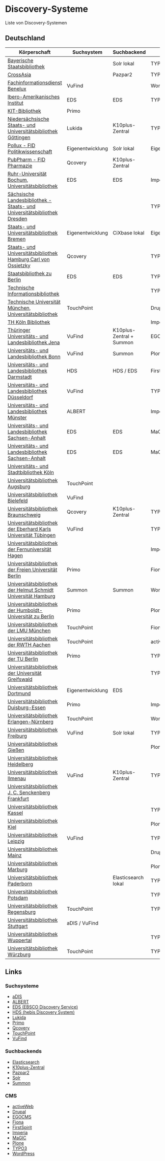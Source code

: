 # Discovery-Systeme

Liste von Discovery-Systemen

## Deutschland

| Körperschaft                                                                                            | Suchsystem       | Suchbackend              | CMS              |
| ------------------------------------------------------------------------------------------------------- | ---------------- | ------------------------ | ---------------- |
| [Bayerische Staatsbibliothek](https://www.bsb-muenchen.de/)                                             |                  | Solr lokal               | TYPO3            |
| [CrossAsia](https://crossasia.org/)                                                                     |                  | Pazpar2                  | TYPO3            |
| [Fachinformationsdienst Benelux](https://www.fid-benelux.de/) |VuFind||WordPress|
| [Ibero-Amerikanisches Institut](https://www.iai.spk-berlin.de/)                                         | EDS              | EDS                      | TYPO3            |
| [KIT-Bibliothek](https://www.bibliothek.kit.edu/)                                                       | Primo            |                          |                  |
| [Niedersächsische Staats- und Universitätsbibliothek Göttingen](http://www.sub.uni-goettingen.de/)      | Lukida           | K10plus-Zentral          | TYPO3            |
| [Pollux - FID Politikwissenschaft](https://www.pollux-fid.de/)                                          | Eigenentwicklung | Solr lokal               | Eigenentwicklung |
| [PubPharm - FID Pharmazie](https://www.pubpharm.de/)                                                    | Qcovery          | K10plus-Zentral          |                  |
| [Ruhr-Universität Bochum, Universitätsbibliothek](http://www.ub.ruhr-uni-bochum.de)                     | EDS              | EDS                      | Imperia          |
| [Sächsische Landesbibliothek - Staats- und Universitätsbibliothek Dresden](http://www.slub-dresden.de/) |                  |                          | TYPO3            |
| [Staats- und Universitätsbibliothek Bremen](https://suub.uni-bremen.de/)                                | Eigenentwicklung | CiXbase lokal            | Eigenentwicklung |
| [Staats- und Universitätsbibliothek Hamburg Carl von Ossietzky](http://www.sub.uni-hamburg.de/)         | Qcovery          |                          | TYPO3            |
| [Staatsbibliothek zu Berlin](https://staatsbibliothek-berlin.de/)                                       | EDS              | EDS                      | TYPO3            |
| [Technische Informationsbibliothek](https://www.tib.eu/)                                                |                  |                          | TYPO3            |
| [Technische Universität München, Universitätsbibliothek](http://www.ub.tum.de)                          | TouchPoint       |                          | Drupal           |
| [TH Köln Bibliothek](https://www.th-koeln.de/bibliothek)                                                |                  |                          | Imperia          |
| [Thüringer Universitäts- und Landesbibliothek Jena](https://www.thulb.uni-jena.de/)                     | VuFind           | K10plus-Zentral + Summon | EGOCMS           |
| [Universitäts- und Landesbibliothek Bonn](http://www.ulb.uni-bonn.de)                                   | VuFind           | Summon                   | Plone            |
| [Universitäts- und Landesbibliothek Darmstadt](https://www.ulb.tu-darmstadt.de/)                        | HDS              | HDS / EDS                | FirstSpirit      |
| [Universitäts- und Landesbibliothek Düsseldorf](http://www.ulb.hhu.de/)                                 | VuFind           |                          | TYPO3            |
| [Universitäts- und Landesbibliothek Münster](http://www.ulb.uni-muenster.de/)                           | ALBERT           |                          | Imperia          |
| [Universitäts- und Landesbibliothek Sachsen-Anhalt](http://bibliothek.uni-halle.de)                     | EDS              | EDS                      | MaGIC            |
| [Universitäts- und Landesbibliothek Sachsen-Anhalt](https://bibliothek.uni-halle.de/)                   | EDS              | EDS                      | MaGIC            |
| [Universitäts- und Stadtbibliothek Köln](https://www.ub.uni-koeln.de/)                                  |                  |                          |                  |
| [Universitätsbibliothek Augsburg](http://www.bibliothek.uni-augsburg.de)                                | TouchPoint       |                          |                  |
| [Universitätsbibliothek Bielefeld](http://www.ub.uni-bielefeld.de)                                      | VuFind           |                          |                  |
| [Universitätsbibliothek Braunschweig](https://www.tu-braunschweig.de/ub)                                | Qcovery          | K10plus-Zentral          | TYPO3            |
| [Universitätsbibliothek der Eberhard Karls Universität Tübingen](http://www.ub.uni-tuebingen.de)        | VuFind           |                          | TYPO3            |
| [Universitätsbibliothek der Fernuniversität Hagen](http://www.fernuni-hagen.de/bibliothek)              |                  |                          | Imperia          |
| [Universitätsbibliothek der Freien Universität Berlin](http://www.ub.fu-berlin.de)                      | Primo            |                          | Fiona            |
| [Universitätsbibliothek der Helmut Schmidt Universität Hamburg](https://ub.hsu-hh.de/)                  | Summon           | Summon                   | WordPress        |
| [Universitätsbibliothek der Humboldt-Universität zu Berlin](http://www.ub.hu-berlin.de/)                | Primo            |                          | Plone            |
| [Universitätsbibliothek der LMU München](https://www.ub.uni-muenchen.de/)                               | TouchPoint       |                          | Fiona            |
| [Universitätsbibliothek der RWTH Aachen](http://www.ub.rwth-aachen.de)                                  | TouchPoint       |                          | activeWeb        |
| [Universitätsbibliothek der TU Berlin](https://www.tu.berlin/ub/)                                       | Primo            |                          | TYPO3            |
| [Universitätsbibliothek der Universität Greifswald](https://ub.uni-greifswald.de/)                      |                  |                          | TYPO3            |
| [Universitätsbibliothek Dortmund](http://www.ub.tu-dortmund.de)                                         | Eigenentwicklung | EDS                      |                  |
| [Universitätsbibliothek Duisburg-Essen](https://www.uni-due.de/ub/)                                     | Primo            |                          | Imperia          |
| [Universitätsbibliothek Erlangen-Nürnberg](http://www.ub.fau.de)                                        | TouchPoint       |                          | WordPress        |
| [Universitätsbibliothek Freiburg](https://ub.uni-freiburg.de/)                                          | VuFind           | Solr lokal               | TYPO3            |
| [Universitätsbibliothek Gießen](http://www.uni-giessen.de/ub/)                                          |                  |                          | Plone            |
| [Universitätsbibliothek Heidelberg](http://www.ub.uni-hd.de/)                                           |                  |                          |                  |
| [Universitätsbibliothek Ilmenau](https://www.tu-ilmenau.de/ub/)                                         | VuFind           | K10plus-Zentral          | TYPO3            |
| [Universitätsbibliothek J. C. Senckenberg Frankfurt](http://www.ub.uni-frankfurt.de)                    |                  |                          |                  |
| [Universitätsbibliothek Kassel](https://www.uni-kassel.de/ub/)                                          |                  |                          | TYPO3            |
| [Universitätsbibliothek Kiel](http://www.ub.uni-kiel.de/)                                               |                  |                          | Plone            |
| [Universitätsbibliothek Leipzig](http://www.ub.uni-leipzig.de/)                                         | VuFind           |                          | TYPO3            |
| [Universitätsbibliothek Mainz](http://www.ub.uni-mainz.de)                                              |                  |                          | Drupal           |
| [Universitätsbibliothek Marburg](https://www.uni-marburg.de/de/ub)                                      |                  |                          | Plone            |
| [Universitätsbibliothek Paderborn](https://www.ub.uni-paderborn.de/)                                    |                  | Elasticsearch lokal      | TYPO3            |
| [Universitätsbibliothek Potsdam](https://www.ub.uni-potsdam.de/)                                        |                  |                          | TYPO3            |
| [Universitätsbibliothek Regensburg](http://www.bibliothek.uni-regensburg.de/)                           | TouchPoint       |                          | TYPO3            |
| [Universitätsbibliothek Stuttgart](http://www.ub.uni-stuttgart.de/)                                     | aDIS / VuFind    |                          |                  |
| [Universitätsbibliothek Wuppertal](http://www.bib.uni-wuppertal.de)                                     |                  |                          | TYPO3            |
| [Universitätsbibliothek Würzburg](https://www.bibliothek.uni-wuerzburg.de/)                             | TouchPoint       |                          | TYPO3            |

## Links

### Suchsysteme

- [aDIS](https://www.astec.de/)
- [ALBERT](https://www.kobv.de/services/hosting/albert/)
- [EDS (EBSCO Discovery Service)](https://www.ebsco.com/products/ebsco-discovery-service)
- [HDS (hebis Discovery System)](https://www.hebis.de/dienste/hebis-discovery-system/)
- [Lukida](https://www.lukida.org/)
- [Primo](https://exlibrisgroup.com/products/primo-discovery-service/)
- [Qcovery](https://www.qcovery.de/)
- [TouchPoint](https://www.oclc.org/de/touchpoint.html)
- [VuFind](https://vufind.org/)

### Suchbackends

- [Elasticsearch](https://www.elastic.co/elasticsearch/)
- [K10plus-Zentral](https://verbundwiki.gbv.de/display/VZG/K10plus-Zentral)
- [Pazpar2](https://www.indexdata.com/resources/software/pazpar2/)
- [Solr](https://solr.apache.org/)
- [Summon](https://exlibrisgroup.com/products/summon-library-discovery/)

### CMS

- [activeWeb](https://www.active-web.de/)
- [Drupal](https://www.drupal.org/)
- [EGOCMS](https://www.egocms.com/)
- [Fiona](https://fiona.justrelate.com/)
- [FirstSpirit](https://www.e-spirit.com/)
- [Imperia](https://www.pirobase-imperia.com/)
- [MaGIC](https://www.magic.uni-halle.de/)
- [Plone](https://plone.org/)
- [TYPO3](https://typo3.org/)
- [WordPress](https://wordpress.org/)
